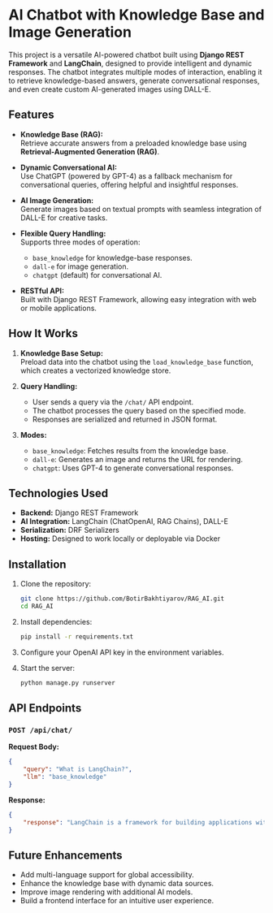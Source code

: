 # AI Chatbot with Knowledge Base and Image Generation  

This project is a versatile AI-powered chatbot built using **Django REST Framework** and **LangChain**, designed to provide intelligent and dynamic responses. The chatbot integrates multiple modes of interaction, enabling it to retrieve knowledge-based answers, generate conversational responses, and even create custom AI-generated images using DALL-E.  

## Features  

- **Knowledge Base (RAG):**  
  Retrieve accurate answers from a preloaded knowledge base using **Retrieval-Augmented Generation (RAG)**.  

- **Dynamic Conversational AI:**  
  Use ChatGPT (powered by GPT-4) as a fallback mechanism for conversational queries, offering helpful and insightful responses.  

- **AI Image Generation:**  
  Generate images based on textual prompts with seamless integration of DALL-E for creative tasks.  

- **Flexible Query Handling:**  
  Supports three modes of operation:
  - `base_knowledge` for knowledge-base responses.  
  - `dall-e` for image generation.  
  - `chatgpt` (default) for conversational AI.  

- **RESTful API:**  
  Built with Django REST Framework, allowing easy integration with web or mobile applications.  

## How It Works  

1. **Knowledge Base Setup:**  
   Preload data into the chatbot using the `load_knowledge_base` function, which creates a vectorized knowledge store.  

2. **Query Handling:**  
   - User sends a query via the `/chat/` API endpoint.  
   - The chatbot processes the query based on the specified mode.  
   - Responses are serialized and returned in JSON format.  

3. **Modes:**  
   - `base_knowledge`: Fetches results from the knowledge base.  
   - `dall-e`: Generates an image and returns the URL for rendering.  
   - `chatgpt`: Uses GPT-4 to generate conversational responses.  

## Technologies Used  

- **Backend:** Django REST Framework  
- **AI Integration:** LangChain (ChatOpenAI, RAG Chains), DALL-E  
- **Serialization:** DRF Serializers  
- **Hosting:** Designed to work locally or deployable via Docker  

## Installation  

1. Clone the repository:  
   ```bash  
   git clone https://github.com/BotirBakhtiyarov/RAG_AI.git
   cd RAG_AI  
   ```  

2. Install dependencies:  
   ```bash  
   pip install -r requirements.txt  
   ```  

3. Configure your OpenAI API key in the environment variables.  

4. Start the server:  
   ```bash  
   python manage.py runserver  
   ```  

## API Endpoints  

### `POST /api/chat/`  

**Request Body:**  
```json  
{  
    "query": "What is LangChain?",  
    "llm": "base_knowledge"  
}  
```  

**Response:**  
```json  
{  
    "response": "LangChain is a framework for building applications with LLMs..."  
}  
```  

## Future Enhancements  

- Add multi-language support for global accessibility.  
- Enhance the knowledge base with dynamic data sources.  
- Improve image rendering with additional AI models.  
- Build a frontend interface for an intuitive user experience.  
